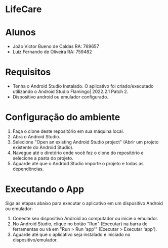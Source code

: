 # LifeCare

# Alunos
- João Victor Bueno de Caldas RA: 769657  
- Luiz Fernando de Oliveira RA: 759482

# Requisitos
- Tenha o Android Studio Instalado. O aplicativo foi criado/executado utilizando o Android Studio Flamingo| 2022.2.1 Patch 2.
- Dispositivo android ou emulador configurado.

# Configuração do ambiente
1.  Faça o clone deste repositório em sua máquina local.
2.  Abra o Android Studio.
3.  Selecione "Open an existing Android Studio project" (Abrir um projeto existente do Android Studio).
4.  Navegue até o diretório onde você fez o clone do repositório e selecione a pasta do projeto.
5.  Aguarde até que o Android Studio importe o projeto e todas as dependências.

# Executando o App
Siga as etapas abaixo para executar o aplicativo em um dispositivo Android ou emulador:

1.  Conecte seu dispositivo Android ao computador ou inicie o emulador.
2.  No Android Studio, clique no botão "Run" (Executar) na barra de ferramentas ou vá em "Run > Run 'app'" (Executar > Executar 'app').
3.  Aguarde até que o aplicativo seja instalado e iniciado no dispositivo/emulador.




